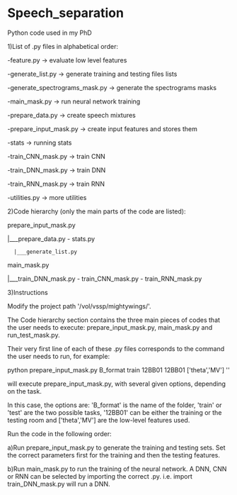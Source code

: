# Speech_separation
Python code used in my PhD

1)List of .py files in alphabetical order:

-feature.py -> evaluate low level features

-generate_list.py -> generate training and testing files lists

-generate_spectrograms_mask.py -> generate the spectrograms masks

-main_mask.py -> run neural network training

-prepare_data.py -> create speech mixtures

-prepare_input_mask.py -> create input features and stores them

-stats -> running stats

-train_CNN_mask.py -> train CNN

-train_DNN_mask.py -> train DNN

-train_RNN_mask.py -> train RNN

-utilities.py -> more utilities




2)Code hierarchy (only the main parts of the code are listed):

prepare_input_mask.py

 |___prepare_data.py - stats.py
 
      |___generate_list.py
      

main_mask.py

 |___train_DNN_mask.py - train_CNN_mask.py - train_RNN_mask.py




3)Instructions

Modify the project path '/vol/vssp/mightywings/'.

The Code hierarchy section contains the three main pieces of codes that the user needs to execute: prepare_input_mask.py, main_mask.py and run_test_mask.py. 

Their very first line of each of these .py files corresponds to the command the user needs to run, for example:

python prepare_input_mask.py B_format train 12BB01 12BB01 ['theta','MV'] ''

will execute prepare_input_mask.py, with several given options, depending on the task. 

In this case, the options are: 'B_format' is the name of the folder, 'train' or 'test' are the two possible tasks, '12BB01' can be either the training or the testing room and ['theta','MV'] are the low-level features used.


Run the code in the following order:

a)Run prepare_input_mask.py to generate the training and testing sets. Set the correct parameters first for the training and then the testing features.

b)Run main_mask.py to run the training of the neural network. A DNN, CNN or RNN can be selected by importing the correct .py. i.e. import train_DNN_mask.py will run a DNN.
